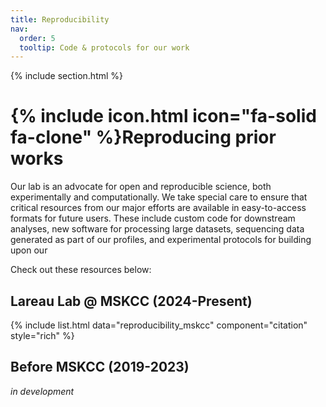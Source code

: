 ```yaml
---
title: Reproducibility
nav:
  order: 5
  tooltip: Code & protocols for our work
---
```


{% include section.html %}


# {% include icon.html icon="fa-solid fa-clone" %}Reproducing prior works

Our lab is an advocate for open and reproducible science, both experimentally and computationally. 
We take special care to ensure that critical resources from our major efforts are available
in easy-to-access formats for future users. These include custom code for downstream analyses,
new software for processing large datasets, 
sequencing data generated as part of our profiles, and experimental protocols for building
upon our 


Check out these resources below:

## Lareau Lab @ MSKCC (2024-Present)

{% include list.html data="reproducibility_mskcc" component="citation" style="rich" %}


## Before MSKCC  (2019-2023)

_in development_


  
  